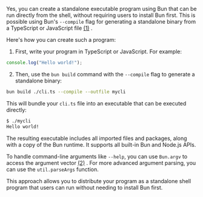  Yes, you can create a standalone executable program using Bun that can be run directly from the shell, without requiring users to install Bun first. This is possible using Bun's `--compile` flag for generating a standalone binary from a TypeScript or JavaScript file [(1)](https://bun.sh/docs/bundler/executables#worker) .

Here's how you can create such a program:

1. First, write your program in TypeScript or JavaScript. For example:

```typescript
console.log("Hello world!");
```
2. Then, use the `bun build` command with the `--compile` flag to generate a standalone binary:

```bash
bun build ./cli.ts --compile --outfile mycli
```
This will bundle your `cli.ts` file into an executable that can be executed directly:

```bash
$ ./mycli
Hello world!
```
The resulting executable includes all imported files and packages, along with a copy of the Bun runtime. It supports all built-in Bun and Node.js APIs.

To handle command-line arguments like `--help`, you can use `Bun.argv` to access the argument vector [(2)](https://bun.sh/guides/process/argv) . For more advanced argument parsing, you can use the `util.parseArgs` function.

This approach allows you to distribute your program as a standalone shell program that users can run without needing to install Bun first.
